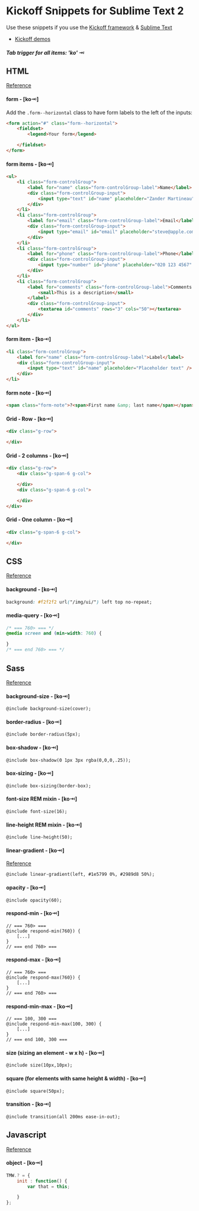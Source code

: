 # Kickoff Snippets for Sublime Text 2

Use these snippets if you use the [Kickoff framework](https://github.com/tmwagency/kickoff/) & [Sublime Text](http://sublimetext.com)

* [Kickoff demos](http://tmwagency.github.io/kickoff/demos/)

##### Tab trigger for all items: 'ko' &#8677;

## HTML
[Reference](https://github.com/tmwagency/Kickoff-snippets/tree/master/HTML)

#### form - [ko&#8677;]
Add the `.form--horizontal` class to have form labels to the left of the inputs:
```html
<form action="#" class="form--horizontal">
	<fieldset>
		<legend>Your form</legend>

	</fieldset>
</form>
```

#### form items - [ko&#8677;]
```html
<ul>
	<li class="form-controlGroup">
		<label for="name" class="form-controlGroup-label">Name</label>
		<div class="form-controlGroup-input">
			<input type="text" id="name" placeholder="Zander Martineau" />
		</div>
	</li>
	<li class="form-controlGroup">
		<label for="email" class="form-controlGroup-label">Email</label>
		<div class="form-controlGroup-input">
			<input type="email" id="email" placeholder="steve@apple.com" />
		</div>
	</li>
	<li class="form-controlGroup">
		<label for="phone" class="form-controlGroup-label">Phone</label>
		<div class="form-controlGroup-input">
			<input type="number" id="phone" placeholder="020 123 4567" />
		</div>
	</li>
	<li class="form-controlGroup">
		<label for="comments" class="form-controlGroup-label">Comments <br>
			<small>This is a description</small>
		</label>
		<div class="form-controlGroup-input">
			<textarea id="comments" rows="3" cols="50"></textarea>
		</div>
	</li>
</ul>
```

#### form item - [ko&#8677;]
```html
<li class="form-controlGroup">
	<label for="name" class="form-controlGroup-label">Label</label>
	<div class="form-controlGroup-input">
		<input type="text" id="name" placeholder="Placeholder text" />
	</div>
</li>
```

#### form note - [ko&#8677;]
```html
<span class="form-note">?<span>First name &amp; last name</span></span>
```

#### Grid - Row - [ko&#8677;]
```html
<div class="g-row">

</div>
```

#### Grid - 2 columns - [ko&#8677;]
```html
<div class="g-row">
	<div class="g-span-6 g-col">

	</div>
	<div class="g-span-6 g-col">

	</div>
</div>
```

#### Grid - One column - [ko&#8677;]
```html
<div class="g-span-6 g-col">

</div>
```

## CSS
[Reference](https://github.com/tmwagency/Kickoff-snippets/tree/master/CSS)

#### background - [ko&#8677;]
```css
background: #f2f2f2 url("/img/ui/") left top no-repeat;
```

#### media-query - [ko&#8677;]
```css
/* === 760> === */
@media screen and (min-width: 760) {

}
/* === end 760> === */
```

## Sass
[Reference](https://github.com/tmwagency/Kickoff-snippets/tree/master/SCSS)

#### background-size - [ko&#8677;]
```
@include background-size(cover);
```

#### border-radius - [ko&#8677;]
```
@include border-radius(5px);
```

#### box-shadow - [ko&#8677;]
```
@include box-shadow(0 1px 3px rgba(0,0,0,.25));
```

#### box-sizing - [ko&#8677;]
```
@include box-sizing(border-box);
```

#### font-size REM mixin - [ko&#8677;]
```
@include font-size(16);
```

#### line-height REM mixin - [ko&#8677;]
```
@include line-height(50);
```

#### linear-gradient - [ko&#8677;]
[Reference](https://github.com/tmwagency/kickoff/blob/master/scss/mixins/_linear-gradient.scss)
```
@include linear-gradient(left, #1e5799 0%, #2989d8 50%);
```

#### opacity - [ko&#8677;]
```
@include opacity(60);
```

#### respond-min - [ko&#8677;]
```
// === 760> ===
@include respond-min(760}) {
	[...]
}
// === end 760> ===
```

#### respond-max - [ko&#8677;]
```
// === 760> ===
@include respond-max(760}) {
	[...]
}
// === end 760> ===
```

#### respond-min-max - [ko&#8677;]
```
// === 100, 300 ===
@include respond-min-max(100, 300) {
	[...]
}
// === end 100, 300 ===
```

#### size (sizing an element - w x h) - [ko&#8677;]
```
@include size(10px,10px);
```

#### square (for elements with same height & width) - [ko&#8677;]
```
@include square(50px);
```

#### transition - [ko&#8677;]
```
@include transition(all 200ms ease-in-out);
```

## Javascript
[Reference](https://github.com/tmwagency/Kickoff-snippets/tree/master/Javascript)

#### object - [ko&#8677;]
```js
TMW.? = {
	init : function() {
		var that = this;

	}
};
```